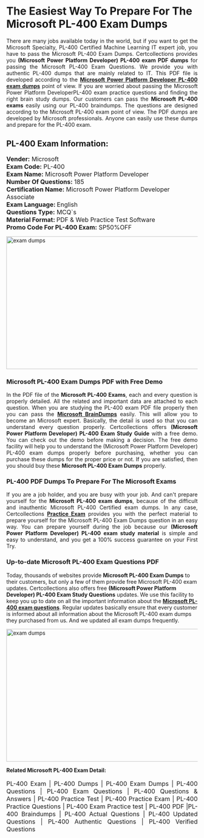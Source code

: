 <h1>The Easiest Way To Prepare For The Microsoft PL-400 Exam Dumps</h1> <p style="text-align:justify">There are many jobs available today in the world, but if you want to get the Microsoft Specialty, PL-400 Certified Machine Learning IT expert job, you have to pass the Microsoft PL-400 Exam Dumps. Certcollections provides you <strong>(Microsoft Power Platform Developer) PL-400 exam PDF dumps</strong> for passing the Microsoft PL-400 Exam Questions. We provide you with authentic PL-400 dumps that are mainly related to IT. This PDF file is developed according to the <a href="https://www.certsofficial.com/microsoft/pl-400-questions"><strong>Microsoft Power Platform Developer PL-400 exam dumps</strong></a> point of view. If you are worried about passing the Microsoft Power Platform DeveloperPL-400 exam practice questions and finding the right brain study dumps. Our customers can pass the <strong>Microsoft PL-400 exams </strong>easily using our PL-400 braindumps. The questions are designed according to the Microsoft PL-400 exam point of view. The PDF dumps are developed by Microsoft professionals. Anyone can easily use these dumps and prepare for the PL-400 exam.</p> <h2><strong>PL-400 Exam Information:</strong></h2> <p><span style="font-size:16px"><strong>Vender:</strong> Microsoft<br /> <strong>Exam Code:</strong> PL-400<br /> <strong>Exam Name:</strong> Microsoft Power Platform Developer<br /> <strong>Number Of Questions:</strong> 185<br /> <strong>Certification Name:</strong> Microsoft Power Platform Developer Associate<br /> <strong>Exam Language: </strong>English<br /> <strong>Questions Type:</strong> MCQ`s<br /> <strong>Material Format: </strong>PDF & Web Practice Test Software<br /> <strong>Promo Code For PL-400 Exam:</strong> SP50%OFF</span></p> <p><a href="https://www.certsofficial.com/microsoft/pl-400-questions" rel="no-follow"><img alt="exam dumps" src="https://www.certcollections.com/uploads/content/certsofficial.jpg" style="height:350px; width:750px" /></a></p> <h3><strong>Microsoft PL-400 Exam Dumps PDF with Free Demo</strong></h3> <p style="text-align:justify">In the PDF file of the <strong>Microsoft PL-400 Exams</strong>, each and every question is properly detailed. All the related and important data are attached to each question. When you are studying the PL-400 exam PDF file properly then you can pass the <a href="https://www.certsofficial.com/microsoft-dumps"><strong>Microsoft BrainDumps</strong></a> easily. This will allow you to become an Microsoft expert. Basically, the detail is used so that you can understand every question properly. Certcollections offers <strong>(Microsoft Power Platform Developer) PL-400 Exam Study Guide</strong> with a free demo. You can check out the demo before making a decision. The free demo facility will help you to understand the (Microsoft Power Platform Developer) PL-400 exam dumps properly before purchasing, whether you can purchase these dumps for the proper price or not. If you are satisfied, then you should buy these <strong>Microsoft PL-400 Exam Dumps</strong> properly.</p> <h3><strong>PL-400 PDF Dumps To Prepare For The Microsoft Exams</strong></h3> <p style="text-align:justify">If you are a job holder, and you are busy with your job. And can't prepare yourself for the <strong>Microsoft PL-400 exam dumps</strong>, because of the difficult and inauthentic Microsoft PL-400 Certified exam dumps. In any case, Certcollections <strong><a href="https://www.certsofficial.com/">Practice Exam</a></strong> provides you with the perfect material to prepare yourself for the Microsoft PL-400 Exam Dumps question in an easy way. You can prepare yourself during the job because our <strong>(Microsoft Power Platform Developer) PL-400 exam study material</strong> is simple and easy to understand, and you get a 100% success guarantee on your First Try.</p> <h3><strong>Up-to-date Microsoft PL-400 Exam Questions PDF</strong></h3> <p>Today, thousands of websites provide <strong>Microsoft PL-400 Exam Dumps</strong> to their customers, but only a few of them provide free Microsoft PL-400 exam updates. Certcollections also offers free <strong>(Microsoft Power Platform Developer) PL-400 Exam Study Questions</strong> updates. We use this facility to keep you up to date on all the important information about the <a href="https://www.certsofficial.com/microsoft/pl-400-questions"><strong>Microsoft PL-400 exam questions</strong></a>. Regular updates basically ensure that every customer is informed about all information about the Microsoft PL-400 exam dumps they purchased from us. And we updated all exam dumps frequently.</p> <p><a href="https://www.certsofficial.com/microsoft/pl-400-questions"><img alt="exam dumps " src="https://www.certcollections.com/uploads/content/certsofficial2.jpg" style="height:350px; width:750px" /></a></p> <p style="text-align:justify"><span style="font-size:14px"><strong>Related Microsoft PL-400 Exam Detail:</strong></span><br /> <br /> <span style="font-size:16px">PL-400 Exam | PL-400 Dumps | PL-400 Exam Dumps | PL-400 Questions | PL-400 Exam Questions | PL-400 Questions & Answers | PL-400 Practice Test | PL-400 Practice Exam | PL-400 Practice Questions | PL-400 Exam Practice test | PL-400 PDF |PL-400 Braindumps | PL-400 Actual Questions | PL-400 Updated Questions | PL-400 Authentic Questions | PL-400 Verified Questions</span></p>

